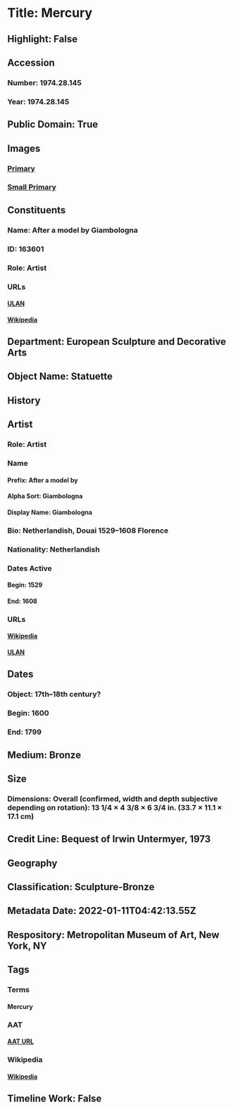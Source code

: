 # Title: Mercury
## Highlight: False
## Accession
### Number: 1974.28.145
### Year: 1974.28.145
## Public Domain: True
## Images
### [Primary](https://images.metmuseum.org/CRDImages/es/original/DP-733-001.jpg)
### [Small Primary](https://images.metmuseum.org/CRDImages/es/web-large/DP-733-001.jpg)
## Constituents
### Name: After a model by Giambologna
### ID: 163601
### Role: Artist
### URLs
#### [ULAN](http://vocab.getty.edu/page/ulan/500016387)
#### [Wikipedia](https://www.wikidata.org/wiki/Q220136)
## Department: European Sculpture and Decorative Arts
## Object Name: Statuette
## History
## Artist
### Role: Artist
### Name
#### Prefix: After a model by
#### Alpha Sort: Giambologna
#### Display Name: Giambologna
### Bio: Netherlandish, Douai 1529–1608 Florence
### Nationality: Netherlandish
### Dates Active
#### Begin: 1529
#### End: 1608
### URLs
#### [Wikipedia](https://www.wikidata.org/wiki/Q220136)
#### [ULAN](http://vocab.getty.edu/page/ulan/500016387)
## Dates
### Object: 17th–18th century?
### Begin: 1600
### End: 1799
## Medium: Bronze
## Size
### Dimensions: Overall (confirmed, width and depth subjective depending on rotation): 13 1/4 × 4 3/8 × 6 3/4 in. (33.7 × 11.1 × 17.1 cm)
## Credit Line: Bequest of Irwin Untermyer, 1973
## Geography
## Classification: Sculpture-Bronze
## Metadata Date: 2022-01-11T04:42:13.55Z
## Respository: Metropolitan Museum of Art, New York, NY
## Tags
### Terms
#### Mercury
### AAT
#### [AAT URL](http://vocab.getty.edu/page/ia/901001345)
### Wikipedia
#### [Wikipedia]()
## Timeline Work: False